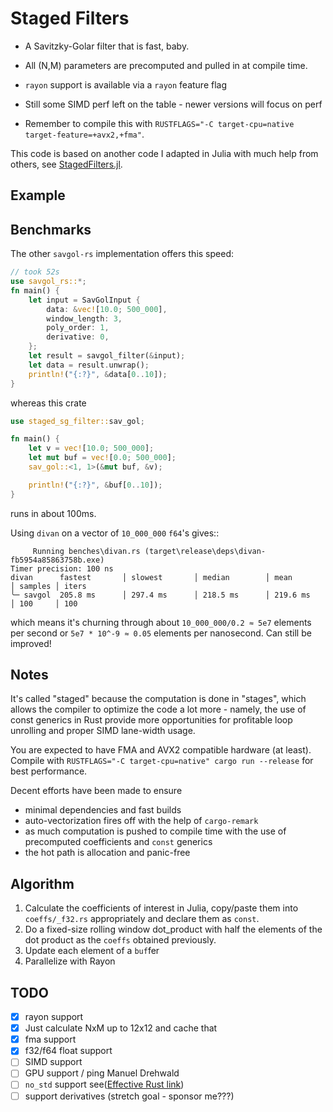 # Staged Filters

* A Savitzky-Golar filter that is fast, baby.
* All (N,M) parameters are precomputed and pulled in at compile time.
* `rayon` support is available via a `rayon` feature flag
* Still some SIMD perf left on the table - newer versions will focus on perf

* Remember to compile this with `RUSTFLAGS="-C target-cpu=native target-feature=+avx2,+fma"`.

This code is based on another code I adapted in Julia with much help from others, see [StagedFilters.jl](https://github.com/miguelraz/StagedFilters.jl).

## Example

## Benchmarks

The other `savgol-rs` implementation offers this speed:

```rust
// took 52s
use savgol_rs::*;
fn main() {
    let input = SavGolInput {
        data: &vec![10.0; 500_000],
        window_length: 3,
        poly_order: 1,
        derivative: 0,
    };
    let result = savgol_filter(&input);
    let data = result.unwrap();
    println!("{:?}", &data[0..10]);
}
```

whereas this crate

```rust
use staged_sg_filter::sav_gol;

fn main() {
    let v = vec![10.0; 500_000];
    let mut buf = vec![0.0; 500_000];
    sav_gol::<1, 1>(&mut buf, &v);

    println!("{:?}", &buf[0..10]);
}
```

runs in about 100ms.

Using `divan` on a vector of `10_000_000` `f64`'s gives::

```
     Running benches\divan.rs (target\release\deps\divan-fb5954a85863758b.exe)
Timer precision: 100 ns
divan      fastest       │ slowest       │ median        │ mean          │ samples │ iters
╰─ savgol  205.8 ms      │ 297.4 ms      │ 218.5 ms      │ 219.6 ms      │ 100     │ 100
```

which means it's churning through about `10_000_000/0.2 ≈ 5e7` elements per second or `5e7 * 10^-9 ≈ 0.05` elements per nanosecond. Can still be improved!

## Notes

It's called "staged" because the computation is done in "stages", which allows the compiler to optimize the code a lot more - namely, the use of const generics in Rust provide more opportunities for profitable loop unrolling and proper SIMD lane-width usage.

You are expected to have FMA and AVX2 compatible hardware (at least). Compile with `RUSTFLAGS="-C target-cpu=native" cargo run --release` for best performance.

Decent efforts have been made to ensure

* minimal dependencies and fast builds
* auto-vectorization fires off with the help of `cargo-remark`
* as much computation is pushed to compile time with the use of precomputed coefficients and `const` generics
* the hot path is allocation and panic-free

## Algorithm

1. Calculate the coefficients of interest in Julia, copy/paste them into `coeffs/_f32.rs` appropriately and declare them as `const`.
2. Do a fixed-size rolling window dot_product with half the elements of the dot product as the `coeffs` obtained previously.
3. Update each element of a `buf`fer
4. Parallelize with Rayon

## TODO

- [X] rayon support
- [X] Just calculate NxM up to 12x12 and cache that
- [X] fma support
- [X] f32/f64 float support
- [ ] SIMD support
- [ ] GPU support / ping Manuel Drehwald
- [ ] `no_std` support see([Effective Rust link](https://www.lurklurk.org/effective-rust/no-std.html))
- [ ] support derivatives (stretch goal - sponsor me???)
